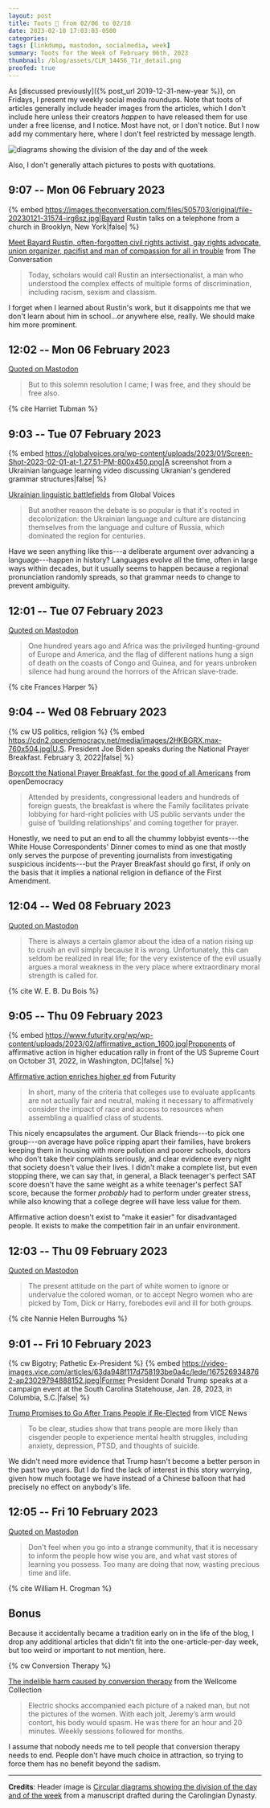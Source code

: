 ```yaml
---
layout: post
title: Toots 🐘 from 02/06 to 02/10
date: 2023-02-10 17:03:03-0500
categories:
tags: [linkdump, mastodon, socialmedia, week]
summary: Toots for the Week of February 06th, 2023
thumbnail: /blog/assets/CLM_14456_71r_detail.png
proofed: true
---
```


As [discussed previously]({% post_url 2019-12-31-new-year %}), on Fridays, I present my weekly social media roundups.  Note that toots of articles generally include header images from the articles, which I don't include here unless their creators *happen* to have released them for use under a free license, and I notice.  Most have not, or I don't notice.  But I now add my commentary here, where I don't feel restricted by message length.

![diagrams showing the division of the day and of the week](/blog/assets/CLM_14456_71r_detail.png "Carmen Miranda presents the Days of the Week.")

Also, I don't generally attach pictures to posts with quotations.

## 9:07 -- Mon 06 February 2023

{% embed https://images.theconversation.com/files/505703/original/file-20230121-31574-irg6sz.jpg|Bayard Rustin talks on a telephone from a church in Brooklyn, New York|false| %}

[<i class="fab fa-mastodon"></i>](https://mastodon.social/@jcolag/109818178678955430) [Meet Bayard Rustin, often-forgotten civil rights activist, gay rights advocate, union organizer, pacifist and man of compassion for all in trouble](https://theconversation.com/meet-bayard-rustin-often-forgotten-civil-rights-activist-gay-rights-advocate-union-organizer-pacifist-and-man-of-compassion-for-all-in-trouble-197250) from The Conversation

 > Today, scholars would call Rustin an intersectionalist, a man who understood the complex effects of multiple forms of discrimination, including racism, sexism and classism.

I forget when I learned about Rustin's work, but it disappoints me that we don't learn about him in school...or anywhere else, really.  We should make him more prominent.

## 12:02 -- Mon 06 February 2023

[<i class="fab fa-mastodon"></i> Quoted on Mastodon](https://mastodon.social/@jcolag/109818866578044046)

 > But to this solemn resolution I came; I was free, and they should be free also.

{% cite Harriet Tubman %}

## 9:03 -- Tue 07 February 2023

{% embed https://globalvoices.org/wp-content/uploads/2023/01/Screen-Shot-2023-02-01-at-1.27.51-PM-800x450.png|A screenshot from a Ukrainian language learning video discussing Ukranian's gendered grammar structures|false| %}

[<i class="fab fa-mastodon"></i>](https://mastodon.social/@jcolag/109823825202257897) [Ukrainian linguistic battlefields](https://globalvoices.org/2023/02/01/ukrainian-linguistic-battlefields/) from Global Voices

 > But another reason the debate is so popular is that it's rooted in decolonization: the Ukrainian language and culture are distancing themselves from the language and culture of Russia, which dominated the region for centuries.

Have we seen anything like this---a deliberate argument over advancing a language---happen in history?  Languages evolve all the time, often in large ways within decades, but it usually seems to happen because a regional pronunciation randomly spreads, so that grammar needs to change to prevent ambiguity.

## 12:01 -- Tue 07 February 2023

[<i class="fab fa-mastodon"></i> Quoted on Mastodon](https://mastodon.social/@jcolag/109824525511628172)

 > One hundred years ago and Africa was the privileged hunting-ground of Europe and America, and the flag of different nations hung a sign of death on the coasts of Congo and Guinea, and for years unbroken silence had hung around the horrors of the African slave-trade.

{% cite Frances Harper %}

## 9:04 -- Wed 08 February 2023

{% cw US politics, religion %}
{% embed https://cdn2.opendemocracy.net/media/images/2HKBGRX.max-760x504.jpg|U.S. President Joe Biden speaks during the National Prayer Breakfast. February 3, 2022|false| %}

[<i class="fab fa-mastodon"></i>](https://mastodon.social/@jcolag/109829491279373427) [Boycott the National Prayer Breakfast, for the good of all Americans](https://www.opendemocracy.net/en/5050/national-prayer-breakfast-rebrand-christian-fellowship-foundation/) from openDemocracy

 > Attended by presidents, congressional leaders and hundreds of foreign guests, the breakfast is where the Family facilitates private lobbying for hard-right policies with US public servants under the guise of ‘building relationships’ and coming together for prayer.

Honestly, we need to put an end to all the chummy lobbyist events---the White House Correspondents' Dinner comes to mind as one that mostly only serves the purpose of preventing journalists from investigating suspicious incidents---but the Prayer Breakfast should go first, if only on the basis that it implies a national religion in defiance of the First Amendment.

## 12:04 -- Wed 08 February 2023

[<i class="fab fa-mastodon"></i> Quoted on Mastodon](https://mastodon.social/@jcolag/109830199347084904)

 > There is always a certain glamor about the idea of a nation rising up to crush an evil simply because it is wrong. Unfortunately, this can seldom be realized in real life; for the very existence of the evil usually argues a moral weakness in the very place where extraordinary moral strength is called for.

{% cite W. E. B. Du Bois %}

## 9:05 -- Thu 09 February 2023

{% embed https://www.futurity.org/wp/wp-content/uploads/2023/02/affirmative_action_1600.jpg|Proponents of affirmative action in higher education rally in front of the US Supreme Court on October 31, 2022, in Washington, DC|false| %}

[<i class="fab fa-mastodon"></i>](https://mastodon.social/@jcolag/109835157670256428) [Affirmative action enriches higher ed](https://www.futurity.org/affirmative-action-2867372-2/) from Futurity

 > In short, many of the criteria that colleges use to evaluate applicants are not actually fair and neutral, making it necessary to affirmatively consider the impact of race and access to resources when assembling a qualified class of students.

This nicely encapsulates the argument.  Our Black friends---to pick one group---on average have police ripping apart their families, have brokers keeping them in housing with more pollution and poorer schools, doctors who don't take their complaints seriously, and clear evidence every night that society doesn't value their lives.  I didn't make a complete list, but even stopping there, we can say that, in general, a Black teenager's perfect SAT score doesn't have the same weight as a white teenager's perfect SAT score, because the former *probably* had to perform under greater stress, while also knowing that a college degree will have less value for them.

Affirmative action doesn't exist to "make it easier" for disadvantaged people.  It exists to make the competition fair in an unfair environment.

## 12:03 -- Thu 09 February 2023

[<i class="fab fa-mastodon"></i> Quoted on Mastodon](https://mastodon.social/@jcolag/109835857434890168)

 > The present attitude on the part of white women to ignore or undervalue the colored woman, or to accept Negro women who are picked by Tom, Dick or Harry, forebodes evil and ill for both groups.

{% cite Nannie Helen Burroughs %}

## 9:01 -- Fri 10 February 2023

{% cw Bigotry; Pathetic Ex-President %}
{% embed https://video-images.vice.com/articles/63da948f117d758193be0a4c/lede/1675269348762-ap23029794888152.jpeg|Former President Donald Trump speaks at a campaign event at the South Carolina Statehouse, Jan. 28, 2023, in Columbia, S.C.|false| %}

[<i class="fab fa-mastodon"></i>](https://mastodon.social/@jcolag/109840804112190534) [Trump Promises to Go After Trans People if Re-Elected](https://www.vice.com/en/article/k7bd9z/trump-anti-trans) from VICE News

 > To be clear, studies show that trans people are more likely than cisgender people to experience mental health struggles, including anxiety, depression, PTSD, and thoughts of suicide.

We didn't need more evidence that Trump hasn't become a better person in the past two years.  But I do find the lack of interest in this story worrying, given how much footage we have instead of a Chinese balloon that had precisely no effect on anybody's life.

## 12:05 -- Fri 10 February 2023

[<i class="fab fa-mastodon"></i> Quoted on Mastodon](https://mastodon.social/@jcolag/109841527768442475)

 > Don't feel when you go into a strange community, that it is necessary to inform the people how wise you are, and what vast stores of learning you possess. Too many are doing that now, wasting precious time and life.

{% cite William H. Crogman %}

## Bonus

Because it accidentally became a tradition early on in the life of the blog, I drop any additional articles that didn't fit into the one-article-per-day week, but too weird or important to not mention, here.

{% cw Conversion Therapy %}

<i class="fas fa-square"></i> [The indelible harm caused by conversion therapy](https://wellcomecollection.org/articles/Y2lGphEAAKLNeMjY) from the Wellcome Collection

 > Electric shocks accompanied each picture of a naked man, but not the pictures of the women. With each jolt, Jeremy’s arm would contort, his body would spasm. He was there for an hour and 20 minutes. Weekly sessions followed for months.

I assume that nobody needs me to tell people that conversion therapy needs to end.  People don't have much choice in attraction, so trying to force them has no benefit beyond the sadism.

* * *

**Credits**:  Header image is [Circular diagrams showing the division of the day and of the week](https://commons.wikimedia.org/wiki/File:CLM_14456_71r_detail.jpg) from a manuscript drafted during the Carolingian Dynasty.
